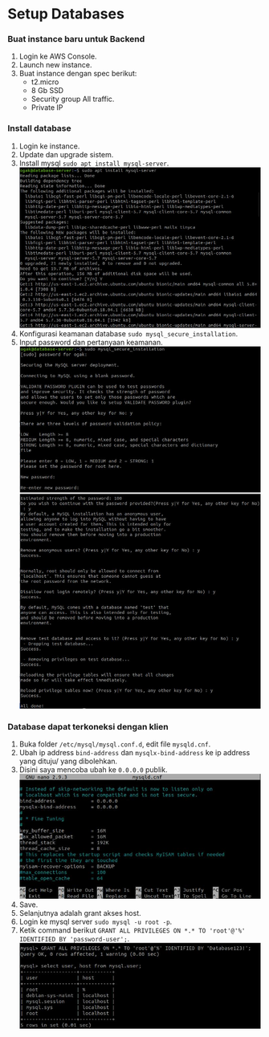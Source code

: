 # Setup Databases


### Buat instance baru untuk Backend ###
1. Login ke AWS Console.
2. Launch new instance.
3. Buat instance dengan spec berikut:
   - t2.micro
   - 8 Gb SSD
   - Security group All traffic.
   - Private IP

### Install database ###
1. Login ke instance.
2. Update dan upgrade sistem.
3. Install mysql ``sudo apt install mysql-server``.
![Setup database](screenshot/gambar0.jpg)
4. Konfigurasi keamanan database ``sudo mysql_secure_installation``.
5. Input password dan pertanyaan keamanan.
![Setup database](screenshot/gambar1a.jpg) <br />
![Setup database](screenshot/gambar1b.jpg) <br />

### Database dapat terkoneksi dengan klien ###
1. Buka folder ``/etc/mysql/mysql.conf.d``, edit file ``mysqld.cnf``.
2. Ubah ip address ``bind-address`` dan ``mysqlx-bind-address`` ke ip address yang dituju/ yang dibolehkan.
3. Disini saya mencoba ubah ke ``0.0.0.0`` publik.
![Setup database](screenshot/gambar2.jpg) <br />
3. Save.
4. Selanjutnya adalah grant akses host.
5. Login ke mysql server ``sudo mysql -u root -p``.
6. Ketik command berikut ``GRANT ALL PRIVILEGES ON *.* TO 'root'@'%' IDENTIFIED BY 'password-user';``.
![Setup database](screenshot/gambar2a.jpg) <br />
